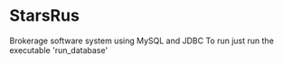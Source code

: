 # StarsRus
Brokerage software system using MySQL and JDBC
To run just run the executable 'run_database'
